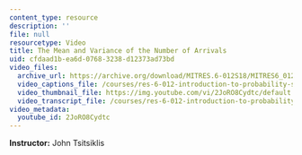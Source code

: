 ```yaml
---
content_type: resource
description: ''
file: null
resourcetype: Video
title: The Mean and Variance of the Number of Arrivals
uid: cfdaad1b-ea6d-0768-3238-d12373ad73bd
video_files:
  archive_url: https://archive.org/download/MITRES.6-012S18/MITRES6_012S18_L22-05_300k.mp4
  video_captions_file: /courses/res-6-012-introduction-to-probability-spring-2018/38c8a5b651a2592a87305366d0eca6ab_2JoRO8Cydtc.vtt
  video_thumbnail_file: https://img.youtube.com/vi/2JoRO8Cydtc/default.jpg
  video_transcript_file: /courses/res-6-012-introduction-to-probability-spring-2018/4beb3a2d16ffe2936d089da0596475d6_2JoRO8Cydtc.pdf
video_metadata:
  youtube_id: 2JoRO8Cydtc
---
```


**Instructor:** John Tsitsiklis